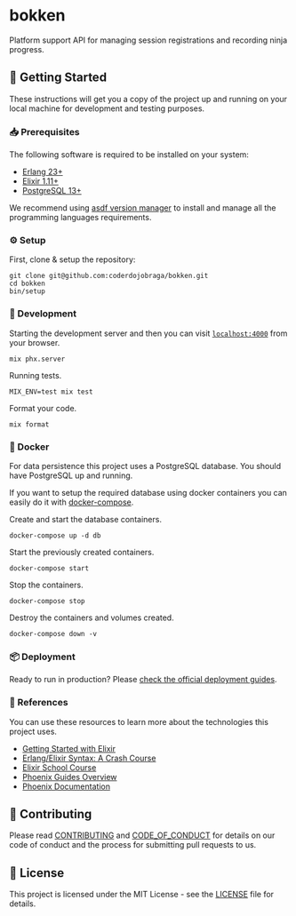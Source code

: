 [contributing]: CONTRIBUTING.md
[code_of_conduct]: CODE_OF_CONDUCT.md
[license]: LICENSE.txt

# bokken

Platform support API for managing session registrations and recording ninja progress.

## :rocket: Getting Started

These instructions will get you a copy of the project up and running on your
local machine for development and testing purposes.

### :inbox_tray: Prerequisites

The following software is required to be installed on your system:

- [Erlang 23+](https://www.erlang.org/downloads)
- [Elixir 1.11+](https://elixir-lang.org/install.html)
- [PostgreSQL 13+](https://www.postgresql.org/download/)

We recommend using [asdf version
manager](https://asdf-vm.com/#/core-manage-asdf?id=install) to install and
manage all the programming languages requirements.

### :gear: Setup

First, clone & setup the repository:

```
git clone git@github.com:coderdojobraga/bokken.git
cd bokken
bin/setup
```

### :hammer: Development

Starting the development server and then you can visit [`localhost:4000`](http://localhost:4000) from your browser.

```
mix phx.server
```

Running tests.

```
MIX_ENV=test mix test
```


Format your code.

```
mix format
```

### :whale: Docker

For data persistence this project uses a PostgreSQL database. You should have
PostgreSQL up and running.

If you want to setup the required database using docker containers you can
easily do it with [docker-compose](https://docs.docker.com/compose/install/).

Create and start the database containers.

```
docker-compose up -d db
```

Start the previously created containers.

```
docker-compose start
```

Stop the containers.

```
docker-compose stop
```

Destroy the containers and volumes created.

```
docker-compose down -v
```

### :package: Deployment

Ready to run in production? Please [check the official deployment
guides](https://hexdocs.pm/phoenix/deployment.html).

### :link: References

You can use these resources to learn more about the technologies this project
uses.

* [Getting Started with Elixir](https://elixir-lang.org/getting-started/introduction.html)
* [Erlang/Elixir Syntax: A Crash Course](https://elixir-lang.org/crash-course.html)
* [Elixir School Course](https://elixirschool.com/en/)
* [Phoenix Guides Overview](https://hexdocs.pm/phoenix/overview.html)
* [Phoenix Documentation](https://hexdocs.pm/phoenix)

## :handshake: Contributing

Please read [CONTRIBUTING][contributing] and [CODE_OF_CONDUCT][code_of_conduct]
for details on our code of conduct and the process for submitting pull requests
to us.

## :memo: License

This project is licensed under the MIT License - see the [LICENSE][license]
file for details.
